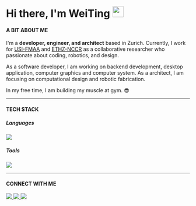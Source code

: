 # Hi there, I'm WeiTing <img src="https://media.giphy.com/media/hvRJCLFzcasrR4ia7z/giphy.gif" width="30px"/>

#### A BIT ABOUT ME

I'm a <strong>developer, engineer, and architect</strong> based in Zurich. Currently, I work for
<a href="https://github.com/USI-FMAA">USI-FMAA</a> and <a href="https://dfab.ch">ETHZ-NCCR</a>
as a collaborative researcher who passionate about coding, robotics, and design.

As a software developer, I am working on backend development, desktop application, computer graphics
and computer system. As a architect, I am focusing on computational design and robotic fabrication.

In my free time, I am building my muscle at gym. 😎

---

#### TECH STACK

##### Languages

<img src="https://skillicons.dev/icons?i=python,c,cpp,arduino,lua,go,java&perline=10"/>

##### Tools

<img
src="https://skillicons.dev/icons?i=neovim,visualstudio,vscode,git,github,docker,bash,linux,obsidian,figma,ps,ai,ae&perline=7"/>

---

#### CONNECT WITH ME

<a href="https://github.com/WeiTing1991">
<img src="https://img.shields.io/badge/GitHub-100000?style=for-the-badge&logo=github&logoColor=white">
</a>
<a href="https://weitingworks.com">
<img src="https://img.shields.io/badge/website-330F63?style=for-the-badge&logo=About.me&logoColor=white">
</a>
<a href="https://www.linkedin.com/in/chen-weiting/">
<img src="https://img.shields.io/badge/LinkedIn-0077B5?style=for-the-badge&logo=linkedin&logoColor=white">
</a>

<!--
<div id="Tech Stack" align="center">
<h3 align="center"> Stats
</h3>
<hr width=60% />
[![top langs](https://github-readme-stats.vercel.app/api/top-langs/?username=weiting1991&hide_progress=true&layout=compact&theme=vision-friendly-dark)](https://github.com/anuraghazra/github-readme-stats)
-->
<!-- NOTE:
![Anurag's GitHub
stats](https://github-readme-stats.vercel.app/api?username=WeiTing1991&show_icons=true&theme=transparent)
https://shields.io/badges
[![GitHub Streak](http://github-readme-streak-stats.herokuapp.com?user=your-GitHub-username&theme=dark&background=000000)](https://git.io/streak-stats)
https://dev.to/envoy_/150-badges-for-github-pnk
-->
